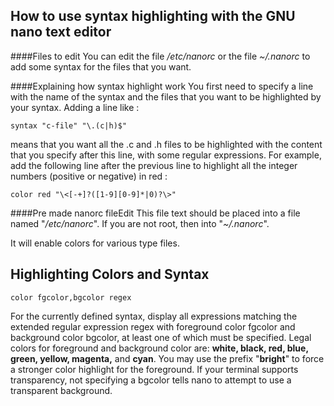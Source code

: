 How to use syntax highlighting with the GNU nano text editor
---

####Files to edit
You can edit the file */etc/nanorc* or the file *~/.nanorc* to add some syntax for the files that you want.

####Explaining how syntax highlight work
You first need to specify a line with the name of the syntax and the files that you want to be highlighted by your syntax. Adding a line like :

```
syntax "c-file" "\.(c|h)$"
```
means that you want all the .c and .h files to be highlighted with the content that you specify after this line, with some regular expressions. For example, add the following line after the previous line to highlight all the integer numbers (positive or negative) in red :

```
color red "\<[-+]?([1-9][0-9]*|0)?\>"
```

####Pre made nanorc fileEdit
This file text should be placed into a file named "*/etc/nanorc*". If you are not root, then into "*~/.nanorc*".

It will enable colors for various type files.


Highlighting Colors and Syntax
---
```
color fgcolor,bgcolor regex
```
For the currently defined syntax, display all expressions matching the extended regular expression regex with foreground color fgcolor and background color bgcolor, at least one of which must be specified. Legal colors for foreground and background color are: **white, black, red, blue, green, yellow, magenta,** and **cyan**. You may use the prefix "**bright**" to force a stronger color highlight for the foreground. If your terminal supports transparency, not specifying a bgcolor tells nano to attempt to use a transparent background.
